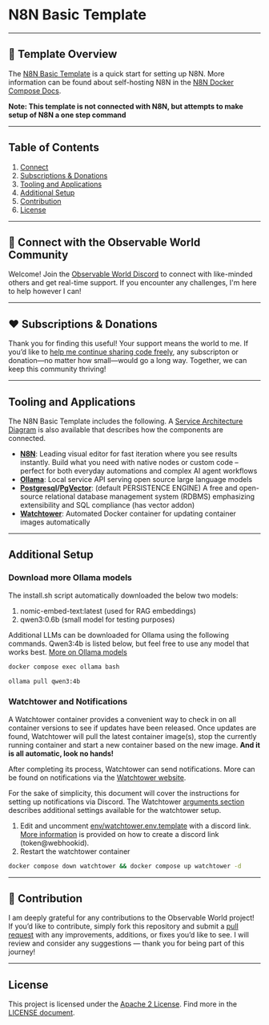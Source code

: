 # N8N Basic Template


---

## 👷 Template Overview

The [N8N Basic Template](https://github.com/iamobservable/starter-templates/tree/main/51524bbb-e387-48a2-91b1-6b8be1d09d3f) is a quick start for setting up N8N. More information can be found 
about self-hosting N8N in the [N8N Docker Compose Docs](https://docs.n8n.io/hosting/installation/server-setups/docker-compose/).

**Note: This template is not connected with N8N, but attempts to make setup of N8N a one step command**


---

## Table of Contents
1. [Connect](#-connect-with-the-observable-world-community)
2. [Subscriptions & Donations](#%EF%B8%8F-subscriptions--donations)
3. [Tooling and Applications](#tooling-and-applications)
4. [Additional Setup](#additional-setup)
5. [Contribution](#-jjcontribution)
6. [License](#license)

---


## 📢 Connect with the Observable World Community

Welcome! Join the [Observable World Discord](https://discord.gg/xD89WPmgut) to connect with like-minded 
others and get real-time support. If you encounter any challenges, I'm here to help however I can!

---


## ❤️ Subscriptions & Donations

Thank you for finding this useful! Your support means the world to me. If you’d like to [help me 
continue sharing code freely](https://github.com/sponsors/iamobservable), any subscripton or donation—no matter 
how small—would go a long way. Together, we can keep this community thriving!

---


## Tooling and Applications

The N8N Basic Template includes the following. A [Service Architecture Diagram](https://github.com/iamobservable/starter-templates/blob/main/51524bbb-e387-48a2-91b1-6b8be1d09d3f/docs/service-architecture-diagram.md) is also available that describes how the components are connected.

- **[N8N](https://docs.n8n.io/)**: Leading visual editor for fast iteration where you see results instantly. Build what you need with native nodes or custom code – perfect for both everyday automations and complex AI agent workflows
- **[Ollama](https://ollama.com/)**: Local service API serving open source large language models
- **[Postgresql](https://www.postgresql.org/)/[PgVector](https://github.com/pgvector/pgvector)**: (default PERSISTENCE ENGINE) A free and open-source relational database management system (RDBMS) emphasizing extensibility and SQL compliance (has vector addon)
- **[Watchtower](https://github.com/containrrr/watchtower)**: Automated Docker container for updating container images automatically

---


## Additional Setup

### Download more Ollama models

The install.sh script automatically downloaded the below two models:

1. nomic-embed-text:latest (used for RAG embeddings)
2. qwen3:0.6b (small model for testing purposes)

Additional LLMs can be downloaded for Ollama using the following commands. Qwen3:4b is listed below, but feel free to use any model that works best. [More on Ollama models](https://ollama.com/search)

```sh
docker compose exec ollama bash

ollama pull qwen3:4b
```


### Watchtower and Notifications

A Watchtower container provides a convenient way to check in on all container
versions to see if updates have been released. Once updates are found, Watchtower 
will pull the latest container image(s), stop the currently running container and 
start a new container based on the new image. **And it is all automatic, look no hands!**

After completing its process, 
Watchtower can send notifications. More can be found on notifications via 
the [Watchtower website](https://containrrr.dev/watchtower/notifications/).

For the sake of simplicity, this document will cover the instructions for setting 
up notifications via Discord. The Watchtower [arguments section](https://containrrr.dev/watchtower/arguments/) describes 
additional settings available for the watchtower setup.

1. Edit and uncomment [env/watchtower.env.template](https://github.com/iamobservable/starter-templates/blob/main/51524bbb-e387-48a2-91b1-6b8be1d09d3f/env/watchtower.env.template#L2) with a discord link. [More information](https://containrrr.dev/shoutrrr/v0.8/services/discord/) is provided on how to create a discord link (token@webhookid).
2. Restart the watchtower container

```bash
docker compose down watchtower && docker compose up watchtower -d
```

---


## 💪 Contribution

I am deeply grateful for any contributions to the Observable World project! If you’d like to contribute, 
simply fork this repository and submit a [pull request](https://github.com/iamobservable/starter-templates/pulls) with any improvements, additions, or fixes you’d 
like to see. I will review and consider any suggestions — thank you for being part of this journey!

---


## License

This project is licensed under the [Apache 2 License](https://github.com/iamobservable/starter-templates?tab=Apache-2.0-1-ov-file#readme). Find more in the [LICENSE document](https://raw.githubusercontent.com/iamobservable/starter-templates/refs/heads/main/LICENSE).

